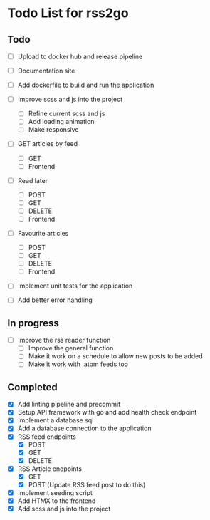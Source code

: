 # Todo List for rss2go

## Todo

* [ ] Upload to docker hub and release pipeline

* [ ] Documentation site

* [ ] Add dockerfile to build and run the application

* [ ] Improve scss and js into the project
  - [ ] Refine current scss and js
  - [ ] Add loading animation
  - [ ] Make responsive

* [ ] GET articles by feed
  - [ ] GET
  - [ ] Frontend

* [ ] Read later
  - [ ] POST
  - [ ] GET
  - [ ] DELETE
  - [ ] Frontend

* [ ] Favourite articles
  - [ ] POST
  - [ ] GET
  - [ ] DELETE
  - [ ] Frontend

* [ ] Implement unit tests for the application

* [ ] Add better error handling

## In progress

* [ ] Improve the rss reader function
  - [ ] Improve the general function
  - [ ] Make it work on a schedule to allow new posts to be added
  - [ ] Make it work with .atom feeds too

## Completed

* [X] Add linting pipeline and precommit
* [X] Setup API framework with go and add health check endpoint
* [X] Implement a database sql
* [X] Add a database connection to the application
* [X] RSS feed endpoints
  - [X] POST
  - [X] GET
  - [X] DELETE
* [X] RSS Article endpoints
  - [X] GET
  - [X] POST (Update RSS feed post to do this)
* [X] Implement seeding script
* [X] Add HTMX to the frontend
* [X] Add scss and js into the project
